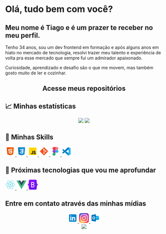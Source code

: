 # Olá, tudo bem com você?

## Meu nome é Tiago e é um prazer te receber no meu perfil.

Tenho 34 anos, sou um dev frontend em formação e após alguns anos em hiato no mercado de tecnologia, resolvi trazer meu talento e experiência de volta pra esse mercado que sempre fui um admirador apaixonado. 

Curiosidade, aprendizado e desafio são o que me movem, mas também gosto muito de ler e cozinhar.

<div align='center'>
  <h2>
    <a
    target="_blank"
    style="text-decoration: none"
    href="https://github.com/tascintra?tab=repositories"
    >Acesse meus repositórios</a>
  </h2>
</div>

## :chart_with_upwards_trend: Minhas estatísticas

 <div align='center'>
  <img height="180em" src="https://github-readme-stats.vercel.app/api?username=tascintra&show_icons=true&theme=blue-green&include_all_commits=true&count_private=true"/>
  <img height="180em" src="https://github-readme-stats.vercel.app/api/top-langs/?username=tascintra&layout=compact&langs_count=7&theme=blue-green"/>
</div>

## :bookmark_tabs: Minhas Skills

<a href="https://developer.mozilla.org/pt-BR/docs/Web/HTML" target="_blank" rel="noreferrer">
<img src="./images/html-5.svg" width="32" height="32" />
</a>

<a href="https://developer.mozilla.org/pt-BR/docs/Web/CSS" target="_blank" rel="noreferrer">
<img src="./images/css3.svg" width="32" height="32" />
</a>

<a href="https://www.javascript.com" target="_blank" rel="noreferrer">
<img src="./images/javascript.svg" width="32" height="32" />
</a>

<a href="https://git-scm.com" target="_blank" rel="noreferrer">
<img src="./images/git.svg" width="32" height="32" />
</a>

<a href="https://www.figma.com" target="_blank" rel="noreferrer">
<img src="./images/figma.svg" width="32" height="32" />
</a>

<a href="https://code.visualstudio.com" target="_blank" rel="noreferrer">
<img src="./images/vs-code.svg" width="32" height="32" />
</a>

## :rocket: Próximas tecnologias que vou me aprofundar

<a href="https://pt-br.reactjs.org" target="_blank" rel="noreferrer">
<img src="./images/react.svg" width="32" height="32" />
</a>

<a href="https://vuejs.org" target="_blank" rel="noreferrer">
<img src="./images/vue.svg" width="32" height="32" />
</a>

<a href="https://getbootstrap.com" target="_blank" rel="noreferrer">
<img src="./images/bootstrap.svg" width="32" height="32" />
</a>

## Entre em contato através das minhas mídias

<div align='center'>

<a href="https://www.linkedin.com/in/tascintra/" target="_blank" rel="noreferrer">
<img src="./images/icons8-linkedin.svg" width="32" height="32" />
</a>
<a href="https://www.instagram.com/tascintra/" target="_blank" rel="noreferrer">
<img src="./images/instagram.svg" width="32" height="32" />
</a>
<a href="mailto:jean.meira10@hotmail.com" target="_blank" rel="noreferrer">
<img src="./images/outlook-2019.svg" width="32" height="32" />
</a>

</div>

<div align='center'>
<a height="150em" href="http://www.github.com/JCDMeira"><img src="https://github-readme-streak-stats.herokuapp.com/?user=JCDMeira&stroke=2ea043&background=171717&ring=3382ed&fire=3382ed&currStreakNum=0bd967&currStreakLabel=3382ed&sideNums=0bd967&sideLabels=3382ed&dates=0bd967&hide_border=true" /></a>
</div>

